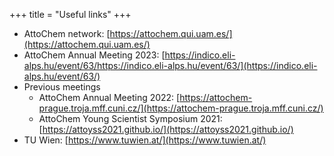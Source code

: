 +++
title = "Useful links"
+++

- AttoChem network: [https://attochem.qui.uam.es/](https://attochem.qui.uam.es/)
- AttoChem Annual Meeting 2023:
  [https://indico.eli-alps.hu/event/63/https://indico.eli-alps.hu/event/63/](https://indico.eli-alps.hu/event/63/)
- Previous meetings
  - AttoChem Annual Meeting 2022:
    [https://attochem-prague.troja.mff.cuni.cz/](https://attochem-prague.troja.mff.cuni.cz/)
  - AttoChem Young Scientist Symposium 2021:
    [https://attoyss2021.github.io/](https://attoyss2021.github.io/)
- TU Wien: [https://www.tuwien.at/](https://www.tuwien.at/)
